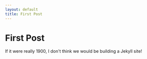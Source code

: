 ```yaml
---
layout: default
title: First Post
---
```


<h1>First Post</h1>

<p>If it were really 1900, I don't think we would be building a Jekyll site!</p>
